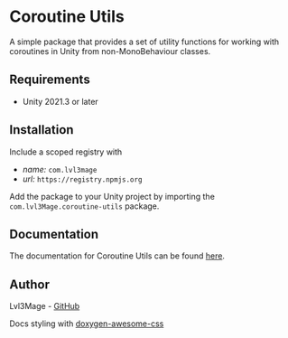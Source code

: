 ﻿[//]: # (/mainpage)

# Coroutine Utils
A simple package that provides a set of utility functions for working with coroutines in Unity from non-MonoBehaviour classes.
## Requirements
- Unity 2021.3 or later

## Installation
Include a scoped registry with
- _name:_ `com.lvl3mage`
- _url:_ `https://registry.npmjs.org`

Add the package to your Unity project by importing the `com.lvl3Mage.coroutine-utils` package.

## Documentation
The documentation for Coroutine Utils can be found [here](https://lvl3mage.github.io/CoroutineUtils/).

## Author
Lvl3Mage - [GitHub](https://github.com/Lvl3Mage)

Docs styling with [doxygen-awesome-css](https://github.com/jothepro/doxygen-awesome-css)